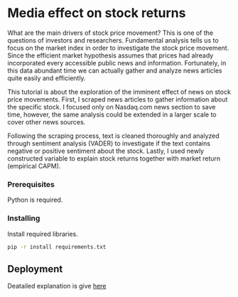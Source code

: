 # Media effect on stock returns

What are the main drivers of stock price movement? This is one of the questions of investors and researchers. Fundamental analysis tells us to focus on the market index in order to investigate the stock price movement. Since the efficient market hypothesis assumes that prices had already incorporated every accessible public news and information. Fortunately, in this data abundant time we can actually gather and analyze news articles quite easily and efficiently.

This tutorial is about the exploration of the imminent effect of news on stock price movements. First, I scraped news articles to gather information about the specific stock. I focused only on Nasdaq.com news section to save time, however, the same analysis could be extended in a larger scale to cover other news sources.

Following the scraping process, text is cleaned thoroughly and analyzed through sentiment analysis (VADER) to investigate if the text contains negative or positive sentiment about the stock. Lastly, I used newly constructed variable to explain stock returns together with market return (empirical CAPM).

### Prerequisites

Python is required.

### Installing

Install required libraries.

```bash
pip -r install requirements.txt
```

## Deployment

Deatailed explanation is give [here](https://navruzbek1992.github.io/data_science_challenges/projects/news_and_boeing_stocks.html)
